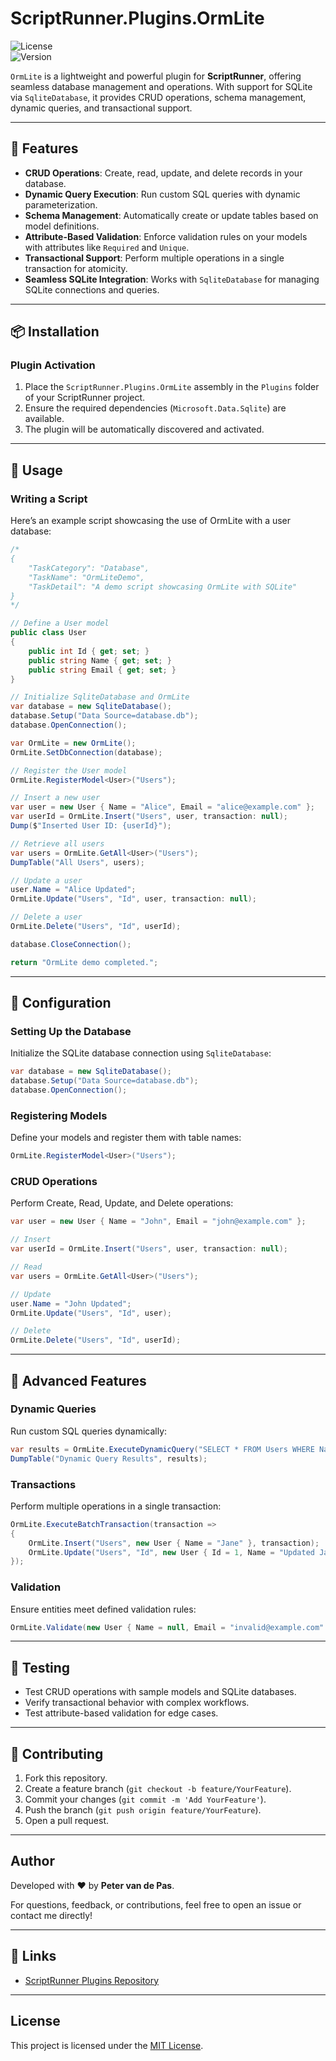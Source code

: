 # ScriptRunner.Plugins.OrmLite

![License](https://img.shields.io/badge/license-MIT-green)  
![Version](https://img.shields.io/badge/version-1.0.0-blue)

`OrmLite` is a lightweight and powerful plugin for **ScriptRunner**, offering seamless database management and operations. With support for SQLite via `SqliteDatabase`, it provides CRUD operations, schema management, dynamic queries, and transactional support.

---

## 🚀 Features

- **CRUD Operations**: Create, read, update, and delete records in your database.
- **Dynamic Query Execution**: Run custom SQL queries with dynamic parameterization.
- **Schema Management**: Automatically create or update tables based on model definitions.
- **Attribute-Based Validation**: Enforce validation rules on your models with attributes like `Required` and `Unique`.
- **Transactional Support**: Perform multiple operations in a single transaction for atomicity.
- **Seamless SQLite Integration**: Works with `SqliteDatabase` for managing SQLite connections and queries.

---

## 📦 Installation

### Plugin Activation
1. Place the `ScriptRunner.Plugins.OrmLite` assembly in the `Plugins` folder of your ScriptRunner project.
2. Ensure the required dependencies (`Microsoft.Data.Sqlite`) are available.
3. The plugin will be automatically discovered and activated.

---

## 📖 Usage

### Writing a Script

Here’s an example script showcasing the use of OrmLite with a user database:

```csharp
/*
{
    "TaskCategory": "Database",
    "TaskName": "OrmLiteDemo",
    "TaskDetail": "A demo script showcasing OrmLite with SQLite"
}
*/

// Define a User model
public class User
{
    public int Id { get; set; }
    public string Name { get; set; }
    public string Email { get; set; }
}

// Initialize SqliteDatabase and OrmLite
var database = new SqliteDatabase();
database.Setup("Data Source=database.db");
database.OpenConnection();

var OrmLite = new OrmLite();
OrmLite.SetDbConnection(database);

// Register the User model
OrmLite.RegisterModel<User>("Users");

// Insert a new user
var user = new User { Name = "Alice", Email = "alice@example.com" };
var userId = OrmLite.Insert("Users", user, transaction: null);
Dump($"Inserted User ID: {userId}");

// Retrieve all users
var users = OrmLite.GetAll<User>("Users");
DumpTable("All Users", users);

// Update a user
user.Name = "Alice Updated";
OrmLite.Update("Users", "Id", user, transaction: null);

// Delete a user
OrmLite.Delete("Users", "Id", userId);

database.CloseConnection();

return "OrmLite demo completed.";
```

---

## 🔧 Configuration

### Setting Up the Database
Initialize the SQLite database connection using `SqliteDatabase`:
```csharp
var database = new SqliteDatabase();
database.Setup("Data Source=database.db");
database.OpenConnection();
```

### Registering Models
Define your models and register them with table names:
```csharp
OrmLite.RegisterModel<User>("Users");
```

### CRUD Operations
Perform Create, Read, Update, and Delete operations:
```csharp
var user = new User { Name = "John", Email = "john@example.com" };

// Insert
var userId = OrmLite.Insert("Users", user, transaction: null);

// Read
var users = OrmLite.GetAll<User>("Users");

// Update
user.Name = "John Updated";
OrmLite.Update("Users", "Id", user);

// Delete
OrmLite.Delete("Users", "Id", userId);
```

---

## 🌟 Advanced Features

### Dynamic Queries
Run custom SQL queries dynamically:
```csharp
var results = OrmLite.ExecuteDynamicQuery("SELECT * FROM Users WHERE Name = @Name", new { Name = "Alice" });
DumpTable("Dynamic Query Results", results);
```

### Transactions
Perform multiple operations in a single transaction:
```csharp
OrmLite.ExecuteBatchTransaction(transaction =>
{
    OrmLite.Insert("Users", new User { Name = "Jane" }, transaction);
    OrmLite.Update("Users", "Id", new User { Id = 1, Name = "Updated Jane" }, transaction);
});
```

### Validation
Ensure entities meet defined validation rules:
```csharp
OrmLite.Validate(new User { Name = null, Email = "invalid@example.com" }); // Throws exception if invalid
```

---

## 🧪 Testing

- Test CRUD operations with sample models and SQLite databases.
- Verify transactional behavior with complex workflows.
- Test attribute-based validation for edge cases.

---

## 📄 Contributing

1. Fork this repository.
2. Create a feature branch (`git checkout -b feature/YourFeature`).
3. Commit your changes (`git commit -m 'Add YourFeature'`).
4. Push the branch (`git push origin feature/YourFeature`).
5. Open a pull request.

---

## Author

Developed with ❤️ by **Peter van de Pas**.

For questions, feedback, or contributions, feel free to open an issue or contact me directly!

---

## 🔗 Links

- [ScriptRunner Plugins Repository](https://github.com/petervdpas/ScriptRunner.Plugins)

---

## License

This project is licensed under the [MIT License](./LICENSE).

